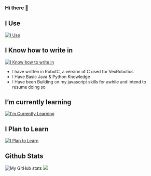 ### Hi there 👋

<!--
**TheRoyalSpirit0900/TheRoyalSpirit0900** is a ✨ _special_ ✨ repository because its `README.md` (this file) appears on your GitHub profile.

Here are some ideas to get you started:

- 🔭 I’m currently working on ...
- 🌱 I’m currently learning ...
- 👯 I’m looking to collaborate on ...
- 🤔 I’m looking for help with ...
- 💬 Ask me about ...
- 📫 How to reach me: ...
- 😄 Pronouns: ...
- ⚡ Fun fact: ...
-->
## I Use
[![I Use](https://skillicons.dev/icons?i=discord,github,vscode)](https://skillicons.dev)
## I Know how to write in
[![I Know how to write in](https://skillicons.dev/icons?i=js,java,py,c)](https://skillicons.dev)
- I have written in RobotC, a version of C used for VexRobotics
- I Have Basic Java & Python Knowledge
- I Have been Building on my javascript skills for awhile and intend to resume doing so
## I’m currently learning
[![I'm Currently Learning](https://skillicons.dev/icons?i=html,css,raspberrypi)](https://skillicons.dev)
## I Plan to Learn
[![I Plan to Learn](https://skillicons.dev/icons?i=nodejs,react,ts)](https://skillicons.dev)

## Github Stats
![My GitHub stats](https://github-readme-stats.vercel.app/api?username=TheRoyalSpirit0900&theme=radical&show_icons=true)
![](https://raw.githubusercontent.com/TheRoyalSpirit0900/github-stats/master/generated/languages.svg#gh-dark-mode-only)
